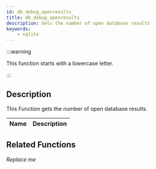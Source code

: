 ```yaml
---
id: db_debug_openresults
title: db_debug_openresults
description: Gets the number of open database results
keywords:
    - sqlite
---
```


:::warning

This function starts with a lowercase letter.

:::

## Description

This Function gets the number of open database results.

| Name | Description |
|------|-------------|

## Related Functions

*Replace me*